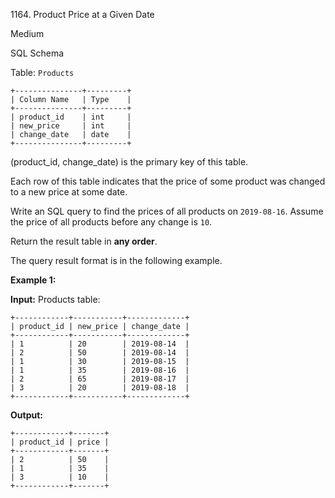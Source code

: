 1164\. Product Price at a Given Date

Medium

SQL Schema

Table: `Products`

    +---------------+---------+ 
    | Column Name   | Type    | 
    +---------------+---------+ 
    | product_id    | int     | 
    | new_price     | int     | 
    | change_date   | date    | 
    +---------------+---------+ 

(product_id, change_date) is the primary key of this table.

Each row of this table indicates that the price of some product was changed to a new price at some date.

Write an SQL query to find the prices of all products on `2019-08-16`. Assume the price of all products before any change is `10`.

Return the result table in **any order**.

The query result format is in the following example.

**Example 1:**

**Input:** Products table:

    +------------+-----------+-------------+ 
    | product_id | new_price | change_date | 
    +------------+-----------+-------------+ 
    | 1          | 20        | 2019-08-14  | 
    | 2          | 50        | 2019-08-14  | 
    | 1          | 30        | 2019-08-15  | 
    | 1          | 35        | 2019-08-16  | 
    | 2          | 65        | 2019-08-17  |
    | 3          | 20        | 2019-08-18  | 
    +------------+-----------+-------------+

**Output:**

    +------------+-------+ 
    | product_id | price | 
    +------------+-------+ 
    | 2          | 50    | 
    | 1          | 35    | 
    | 3          | 10    | 
    +------------+-------+ 